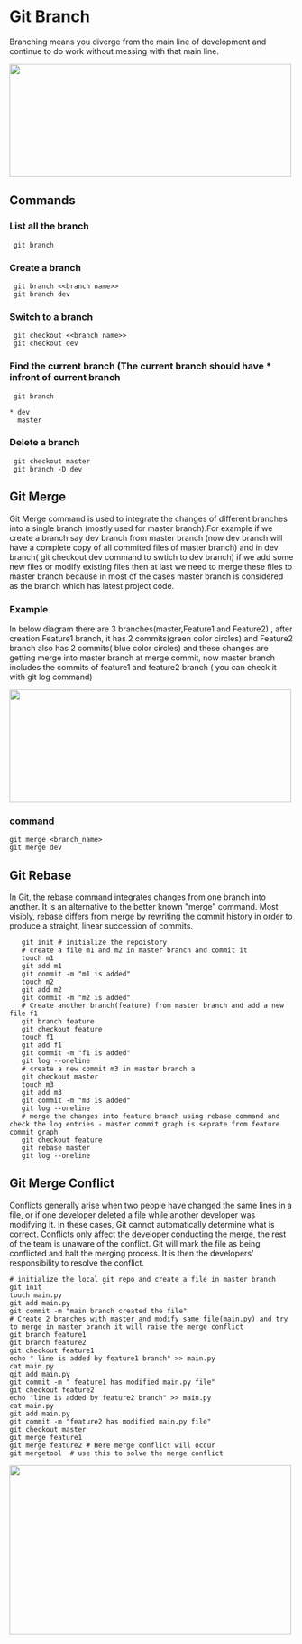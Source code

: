 # Git Branch 
Branching means you diverge from the main line of development and continue to do work without messing with that main line.

 <img src="https://github.com/kmitsolution/GitTutorial/blob/gh-pages/Images/gitbranch.PNG" width="500" height="200" /> <br />
 
## Commands

### List all the branch

     git branch

### Create a branch 

     git branch <<branch name>>
     git branch dev

### Switch to a branch

     git checkout <<branch name>>
     git checkout dev

### Find the current branch (The current branch should have * infront of current branch 
     git branch

    * dev
      master
### Delete a branch

     git checkout master
     git branch -D dev

     
## Git Merge

Git Merge command is used to integrate the changes of different branches into a single branch (mostly used for master branch).For example if we create a branch say dev branch from master branch (now dev branch will have a complete copy of all commited files of master branch) and in dev branch( git checkout dev command to swtich to dev branch) if we  add some new files or modify existing files then at last we need to merge these files to master branch because in most of the cases master branch is considered as the branch which has latest project code.

### Example

In below diagram there are 3 branches(master,Feature1 and Feature2) , after creation Feature1 branch, it has 2 commits(green color circles) and Feature2 branch also has 2 commits( blue color circles) and these changes are getting merge into master branch at merge commit, now master branch includes the commits of feature1 and feature2 branch ( you can check it with git log command)

<img src="https://github.com/kmitsolution/GitTutorial/blob/gh-pages/Images/merge.PNG" width="500" height="200" /> <br />

### command 

    git merge <branch_name>
    git merge dev
    
## Git Rebase 
In Git, the rebase command integrates changes from one branch into another. It is an alternative to the better known "merge" command. Most visibly, rebase differs from merge by rewriting the commit history in order to produce a straight, linear succession of commits.

   
       git init # initialize the repoistory
       # create a file m1 and m2 in master branch and commit it
       touch m1 
       git add m1
       git commit -m "m1 is added"
       touch m2
       git add m2
       git commit -m "m2 is added"
       # Create another branch(feature) from master branch and add a new file f1
       git branch feature
       git checkout feature
       touch f1
       git add f1
       git commit -m "f1 is added"
       git log --oneline
       # create a new commit m3 in master branch a
       git checkout master
       touch m3
       git add m3
       git commit -m "m3 is added"
       git log --oneline
       # merge the changes into feature branch using rebase command and check the log entries - master commit graph is seprate from feature commit graph
       git checkout feature
       git rebase master
       git log --oneline

## Git Merge Conflict
Conflicts generally arise when two people have changed the same lines in a file, or if one developer deleted a file while another developer was modifying it. In these cases, Git cannot automatically determine what is correct. Conflicts only affect the developer conducting the merge, the rest of the team is unaware of the conflict. Git will mark the file as being conflicted and halt the merging process. It is then the developers' responsibility to resolve the conflict.
     
    # initialize the local git repo and create a file in master branch
    git init
    touch main.py
    git add main.py
    git commit -m "main branch created the file"
    # Create 2 branches with master and modify same file(main.py) and try to merge in master branch it will raise the merge conflict
    git branch feature1
    git branch feature2
    git checkout feature1
    echo " line is added by feature1 branch" >> main.py
    cat main.py
    git add main.py
    git commit -m " feature1 has modified main.py file"
    git checkout feature2
    echo "line is added by feature2 branch" >> main.py
    cat main.py
    git add main.py
    git commit -m "feature2 has modified main.py file"
    git checkout master
    git merge feature1
    git merge feature2 # Here merge conflict will occur
    git mergetool  # use this to solve the merge conflict

<img src="https://github.com/kmitsolution/GitTutorial/blob/gh-pages/Images/mergeConflict.PNG" width="500" height="300" />  


